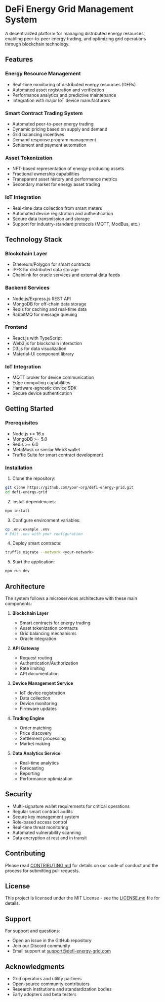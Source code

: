 # DeFi Energy Grid Management System

A decentralized platform for managing distributed energy resources, enabling peer-to-peer energy trading, and optimizing grid operations through blockchain technology.

## Features

### Energy Resource Management
- Real-time monitoring of distributed energy resources (DERs)
- Automated asset registration and verification
- Performance analytics and predictive maintenance
- Integration with major IoT device manufacturers

### Smart Contract Trading System
- Automated peer-to-peer energy trading
- Dynamic pricing based on supply and demand
- Grid balancing incentives
- Demand response program management
- Settlement and payment automation

### Asset Tokenization
- NFT-based representation of energy-producing assets
- Fractional ownership capabilities
- Transparent asset history and performance metrics
- Secondary market for energy asset trading

### IoT Integration
- Real-time data collection from smart meters
- Automated device registration and authentication
- Secure data transmission and storage
- Support for industry-standard protocols (MQTT, ModBus, etc.)

## Technology Stack

### Blockchain Layer
- Ethereum/Polygon for smart contracts
- IPFS for distributed data storage
- Chainlink for oracle services and external data feeds

### Backend Services
- Node.js/Express.js REST API
- MongoDB for off-chain data storage
- Redis for caching and real-time data
- RabbitMQ for message queuing

### Frontend
- React.js with TypeScript
- Web3.js for blockchain interaction
- D3.js for data visualization
- Material-UI component library

### IoT Integration
- MQTT broker for device communication
- Edge computing capabilities
- Hardware-agnostic device SDK
- Secure device authentication

## Getting Started

### Prerequisites
- Node.js >= 16.x
- MongoDB >= 5.0
- Redis >= 6.0
- MetaMask or similar Web3 wallet
- Truffle Suite for smart contract development

### Installation

1. Clone the repository:
```bash
git clone https://github.com/your-org/defi-energy-grid.git
cd defi-energy-grid
```

2. Install dependencies:
```bash
npm install
```

3. Configure environment variables:
```bash
cp .env.example .env
# Edit .env with your configuration
```

4. Deploy smart contracts:
```bash
truffle migrate --network <your-network>
```

5. Start the application:
```bash
npm run dev
```

## Architecture

The system follows a microservices architecture with these main components:

1. **Blockchain Layer**
    - Smart contracts for energy trading
    - Asset tokenization contracts
    - Grid balancing mechanisms
    - Oracle integration

2. **API Gateway**
    - Request routing
    - Authentication/Authorization
    - Rate limiting
    - API documentation

3. **Device Management Service**
    - IoT device registration
    - Data collection
    - Device monitoring
    - Firmware updates

4. **Trading Engine**
    - Order matching
    - Price discovery
    - Settlement processing
    - Market making

5. **Data Analytics Service**
    - Real-time analytics
    - Forecasting
    - Reporting
    - Performance optimization

## Security

- Multi-signature wallet requirements for critical operations
- Regular smart contract audits
- Secure key management system
- Role-based access control
- Real-time threat monitoring
- Automated vulnerability scanning
- Data encryption at rest and in transit

## Contributing

Please read [CONTRIBUTING.md](CONTRIBUTING.md) for details on our code of conduct and the process for submitting pull requests.

## License

This project is licensed under the MIT License - see the [LICENSE.md](LICENSE.md) file for details.

## Support

For support and questions:
- Open an issue in the GitHub repository
- Join our Discord community
- Email support at support@defi-energy-grid.com

## Acknowledgments

- Grid operators and utility partners
- Open-source community contributors
- Research institutions and standardization bodies
- Early adopters and beta testers
